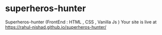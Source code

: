 # superheros-hunter
Superheros-hunter (FrontEnd : HTML , CSS , Vanilla Js )
Your site is live at https://rahul-nishad.github.io/superheros-hunter/
